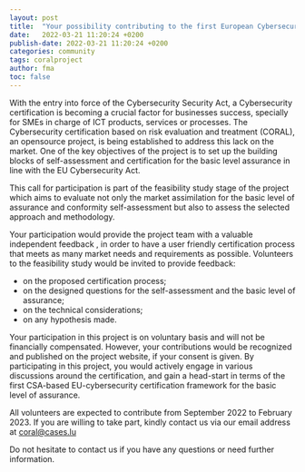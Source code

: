 ```yaml
---
layout: post
title:  "Your possibility contributing to the first European Cybersecurity certification project based on the CSA"
date:   2022-03-21 11:20:24 +0200
publish-date: 2022-03-21 11:20:24 +0200
categories: community
tags: coralproject
author: fma
toc: false
---
```


With the entry into force of the Cybersecurity Security Act, a Cybersecurity certification is becoming a crucial factor for businesses success, specially for SMEs in charge of ICT products, services or processes. The Cybersecurity certification based on risk evaluation and treatment (CORAL), an opensource project, is being established to address this lack on the market. One of the key objectives of the project is to set up the building blocks of self-assessment and certification for the basic level assurance in line with the EU Cybersecurity Act. 

This call for participation is part of the feasibility study stage of the project which aims to evaluate not only the market assimilation for the basic level of assurance and conformity self-assessment but also to assess the selected approach and methodology.  

Your participation would provide the project team with a valuable independent feedback , in order to have a user friendly certification process that meets as many market needs and requirements as possible. Volunteers to the feasibility study would be  invited to provide feedback:

* on the proposed certification process;
* on the designed questions for the self-assessment and the basic level of assurance;
* on the technical considerations;
* on any hypothesis made.

Your participation in this project is on voluntary basis and will not be financially compensated. However, your contributions would be recognized and published on the project website, if your consent is given. By participating in this project, you would actively engage in various discussions around the certification, and gain a head-start in terms of the first CSA-based EU-cybersecurity certification framework for the basic level of assurance.

All volunteers are expected to contribute from September 2022 to February 2023. If you are willing to take part, kindly contact us via our email address at [coral@cases.lu](mailto:coral@cases.lu?subject=Coral%20Project%20Call%20for%20Participation)

Do not hesitate to contact us if you have any questions or need further information.